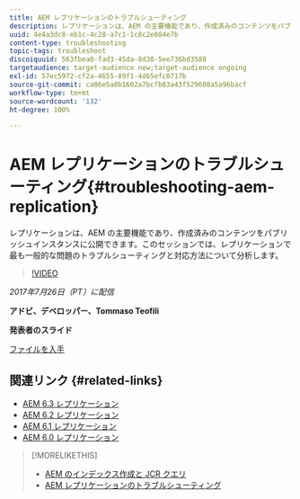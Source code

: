 ```yaml
---
title: AEM レプリケーションのトラブルシューティング
description: レプリケーションは、AEM の主要機能であり、作成済みのコンテンツをパブリッシュインスタンスに公開できます。このセッションでは、レプリケーションで最も一般的な問題のトラブルシューティングと対応方法について分析します。
uuid: 4e4a3dc8-eb1c-4c28-a7c1-1c8c2e084e7b
content-type: troubleshooting
topic-tags: troubleshoot
discoiquuid: 563fbea0-fad3-45da-8d38-5ee736bd3588
targetaudience: target-audience new;target-audience ongoing
exl-id: 57ec5972-cf2a-4655-89f1-4d65efc0717b
source-git-commit: ca06e5a8b1602a7bcfb83a43f529680a5a96bacf
workflow-type: tm+mt
source-wordcount: '132'
ht-degree: 100%

---
```


# AEM レプリケーションのトラブルシューティング{#troubleshooting-aem-replication}

レプリケーションは、AEM の主要機能であり、作成済みのコンテンツをパブリッシュインスタンスに公開できます。このセッションでは、レプリケーションで最も一般的な問題のトラブルシューティングと対応方法について分析します。

>[!VIDEO](https://video.tv.adobe.com/v/19282/?quality=9)

*2017年7月26日（PT）に配信*

**アドビ、デベロッパー、Tommaso Teofili**

**発表者のスライド**

[ファイルを入手](assets/aem-gems-troubleshooting-aem-replication.pdf)

## 関連リンク {#related-links}

* [AEM 6.3 レプリケーション](https://docs.adobe.com/docs/en/aem/6-3/deploy/configuring/replication.html)
* [AEM 6.2 レプリケーション](https://docs.adobe.com/docs/en/aem/6-2/deploy/configuring/replication.html)
* [AEM 6.1 レプリケーション](https://docs.adobe.com/docs/en/aem/6-1/deploy/configuring/replication.html)
* [AEM 6.0 レプリケーション](https://docs.adobe.com/docs/en/aem/6-0/deploy/configuring/replication.html)

>[!MORELIKETHIS]
>
>* [AEM のインデックス作成と JCR クエリ](aem-indexing-jcr-query.md)
>* [AEM レプリケーションのトラブルシューティング](aem-troubleshooting-aem-replication.md)

<!-- >>* [Adobe Experience Manager: AEM 6.x Maintenance Tasks](https://helpx.adobe.com/experience-manager/kt/eseminars/ccoo-aem-Aug-register.html) -->
